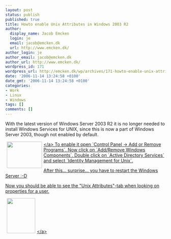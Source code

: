 ```yaml
---
layout: post
status: publish
published: true
title: Howto enable Unix Attributes in Windows 2003 R2
author:
  display_name: Jacob Emcken
  login: je
  email: jacob@emcken.dk
  url: http://www.emcken.dk/
author_login: je
author_email: jacob@emcken.dk
author_url: http://www.emcken.dk/
wordpress_id: 171
wordpress_url: http://emcken.dk/wp/archives/171-howto-enable-unix-attributes-in-windows-2003-r2.html
date: '2006-11-14 13:24:58 +0100'
date_gmt: '2006-11-14 13:24:58 +0100'
categories:
- Work
- Linux
- Windows
tags: []
comments: []
---
```

<p>With the latest version of Windows Server 2003 R2 it is no longer needed to install Windows Services for UNIX, since this is now a part of Windows Server 2003, though not enabled by default.</p>
<p><a class='serendipity_image_link' href='&#47;weblog&#47;uploads&#47;EnableUnixSettingsonActiveDirectory.png'><img width='110' height='83' style="float: left;border: 0px;padding-left: 5px;padding-right: 5px" src="&#47;weblog&#47;uploads&#47;EnableUnixSettingsonActiveDirectory.thumb.png" alt="" &#47;><&#47;a> To enable it open `Control Panel -> Add or Remove Programs`. Now click on `Add&#47;Remove Windows Components`. Double click on `Active Directory Services` and select `Identity Management for Unix`.</p>
<p>After this... surprise... you have to restart the Windows Server :-D</p>
<p>Now you should be able to see the "Unix Attributes"-tab when looking on properties for a user.</p>
<p><a class='serendipity_image_link' href='&#47;weblog&#47;uploads&#47;Unixsettingsforusers.png'><img width='89' height='110' style="border: 0px;padding-left: 5px;padding-right: 5px" src="&#47;weblog&#47;uploads&#47;Unixsettingsforusers.thumb.png" alt="" &#47;><&#47;a></p>
